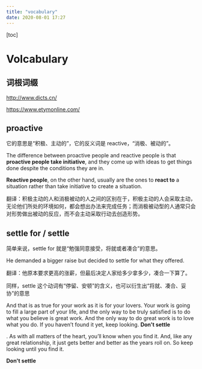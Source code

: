```yaml
---
title: "vocabulary"
date: 2020-08-01 17:27
---
```

[toc]

# Volcabulary

## 词根词缀

http://www.dicts.cn/

https://www.etymonline.com/







## proactive

它的意思是“积极、主动的”，它的反义词是 reactive，“消极、被动的”。

The difference between proactive people and reactive people is that **proactive people take initiative**, and they come up with ideas to get things done despite the conditions they are in.

**Reactive people**, on the other hand, usually are the ones to **react to** a situation rather than take initiative to create a situation. 

翻译：积极主动的人和消极被动的人之间的区别在于，积极主动的人会采取主动，无论他们所处的环境如何，都会想出办法来完成任务；而消极被动型的人通常只会对形势做出被动的反应，而不会主动采取行动去创造形势。





## settle for / settle 

简单来说，settle for 就是“勉强同意接受，将就或者凑合”的意思。

He demanded a bigger raise but decided to settle for what they offered.

翻译：他原本要求更高的涨薪，但最后决定人家给多少拿多少，凑合一下算了。





同样，settle 这个动词有“停留、安顿”的含义，也可以衍生出“将就、凑合、妥协”的意思

And that is as true for your work as it is for your lovers. Your work is going to fill a large part of your life, and the only way to be truly satisfied is to do what you believe is great work. And the only way to do great work is to love what you do. If you haven’t found it yet, keep looking.  **Don't settle**

. As with all matters of the heart, you’ll know when you find it. And, like any great relationship, it just gets better and better as the years roll on.  So keep looking until you find it. 

**Don't settle**